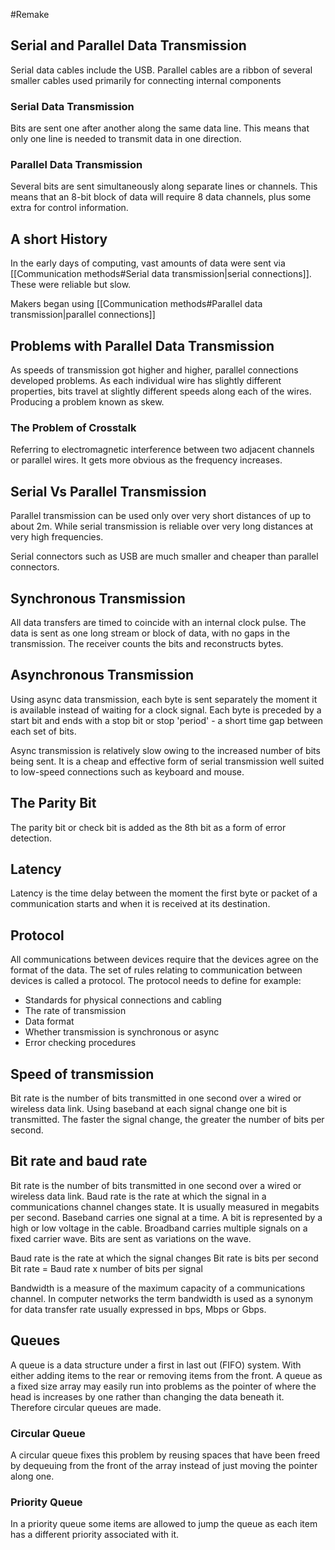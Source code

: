 #Remake 

## Serial and Parallel Data Transmission

Serial data cables include the USB.
Parallel cables are a ribbon of several smaller cables used primarily for connecting internal components

### Serial Data Transmission

Bits are sent one after another along the same data line. This means that only one line is needed to transmit data in one direction.

### Parallel Data Transmission

Several bits are sent simultaneously along separate lines or channels. This means that an 8-bit block of data will require 8 data channels, plus some extra for control information.

## A short History

In the early days of computing, vast amounts of data were sent via [[Communication methods#Serial data transmission|serial connections]]. These were reliable but slow.

Makers began using [[Communication methods#Parallel data transmission|parallel connections]] 


## Problems with Parallel Data Transmission

As speeds of transmission got higher and higher, parallel connections developed problems. As each individual wire has slightly different properties, bits travel at slightly different speeds along each of the wires. Producing a problem known as skew.

### The Problem of Crosstalk

Referring to electromagnetic interference between two adjacent channels or parallel wires. It gets more obvious as the frequency increases.

## Serial Vs Parallel Transmission

Parallel transmission can be used only over very short distances of up to about 2m. While serial transmission is reliable over very long distances at very high frequencies.

Serial connectors such as USB are much smaller and cheaper than parallel connectors.

## Synchronous Transmission

All data transfers are timed to coincide with an internal clock pulse. The data is sent as one long stream or block of data, with no gaps in the transmission. The receiver counts the bits and reconstructs bytes.

## Asynchronous Transmission

Using async data transmission, each byte is sent separately the moment it is available instead of waiting for a clock signal. Each byte is preceded by a start bit and ends with a stop bit or stop 'period' - a short time gap between each set of bits.

Async transmission is relatively slow owing to the increased number of bits being sent. It is a cheap and effective form of serial transmission well suited to low-speed connections such as keyboard and mouse.


## The Parity Bit

The parity bit or check bit is added as the 8th bit as a form of error detection.

## Latency

Latency is the time delay between the moment the first byte or packet of a communication starts and when it is received at its destination.

## Protocol

All communications between devices require that the devices agree on the format of the data. The set of rules relating to communication between devices is called a protocol.
The protocol needs to define for example:
- Standards for physical connections and cabling
- The rate of transmission
- Data format
- Whether transmission is synchronous or async
- Error checking procedures

## Speed of transmission

Bit rate is the number of bits transmitted in one second over a wired or wireless data link. Using baseband at each signal change one bit is transmitted. The faster the signal change, the greater the number of bits per second.

## Bit rate and baud rate

Bit rate is the number of bits transmitted in one second over a wired or wireless data link. 
Baud rate is the rate at which the signal in a communications channel changes state.
It is usually measured in megabits per second.
Baseband carries one signal at a time. A bit is represented by a high or low voltage in the cable. Broadband carries multiple signals on a fixed carrier wave. Bits are sent as variations on the wave.

Baud rate is the rate at which the signal changes
Bit rate is bits per second
Bit rate = Baud rate x number of bits per signal

Bandwidth is a measure of the maximum capacity of a communications channel. In computer networks the term bandwidth is used as a synonym for data transfer rate usually expressed in bps, Mbps or Gbps.

## Queues

A queue is a data structure under a first in last out (FIFO) system. With either adding items to the rear or removing items from the front. A queue as a fixed size array may easily run into problems as the pointer of where the head is increases by one rather than changing the data beneath it. Therefore circular queues are made.

### Circular Queue

A circular queue fixes this problem by reusing spaces that have been freed by dequeuing from the front of the array instead of just moving the pointer along one.

### Priority Queue

In a priority queue some items are allowed to jump the queue as each item has a different priority associated with it.